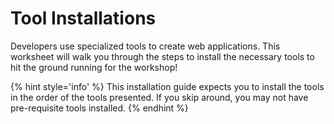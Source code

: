 # Tool Installations

Developers use specialized tools to create web applications. This worksheet will walk you through the steps to install the necessary tools to hit the ground running for the workshop!

{% hint style='info' %}
This installation guide expects you to install the tools in the order of the tools presented. If you skip around, you may not have pre-requisite tools installed.
{% endhint %}

